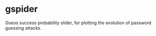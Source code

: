 # gspider
Guess success probability slider, for plotting the evolution of password guessing attacks.
